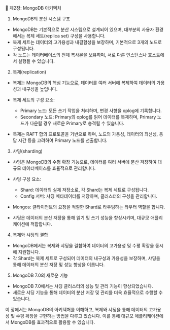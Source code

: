 📘 제2장: MongoDB 아키텍처
1. MongoDB의 분산 시스템 구조
- MongoDB는 기본적으로 분산 시스템으로 설계되어 있으며, 대부분의 사용자 환경에서는 복제 세트(replica set) 구성을 사용합니다.
- 복제 세트는 데이터의 고가용성과 내결함성을 보장하며, 기본적으로 3개의 노드로 구성됩니다.
- 각 노드는 데이터베이스의 전체 복사본을 보유하며, 서로 다른 인스턴스나 호스트에서 실행될 수 있습니다.

2. 복제(replication)
- 복제는 MongoDB의 핵심 기능으로, 데이터를 여러 서버에 복제하여 데이터의 가용성과 내구성을 높입니다.

- 복제 세트의 구성 요소:
  - Primary 노드: 모든 쓰기 작업을 처리하며, 변경 사항을 oplog에 기록합니다.
  - Secondary 노드: Primary의 oplog를 읽어 데이터를 복제하며, Primary 노드가 다운될 경우 새로운 Primary로 승격될 수 있습니다.
- 복제는 RAFT 합의 프로토콜을 기반으로 하며, 노드의 가용성, 데이터의 최신성, 응답 시간 등을 고려하여 Primary 노드를 선출합니다.

3. 샤딩(sharding)
- 샤딩은 MongoDB의 수평 확장 기능으로, 데이터를 여러 서버에 분산 저장하여 대규모 데이터베이스를 효율적으로 관리합니다.

- 샤딩 구성 요소:
  - Shard: 데이터의 실제 저장소로, 각 Shard는 복제 세트로 구성됩니다.
  - Config 서버: 샤딩 메타데이터를 저장하며, 클러스터의 구성을 관리합니다.

- Mongos: 클라이언트의 요청을 적절한 Shard로 라우팅하는 라우터 역할을 합니다.

- 샤딩은 데이터의 분산 저장을 통해 읽기 및 쓰기 성능을 향상시키며, 대규모 애플리케이션에 적합합니다.

4. 복제와 샤딩의 결합
- MongoDB에서는 복제와 샤딩을 결합하여 데이터의 고가용성 및 수평 확장을 동시에 지원합니다.
- 각 Shard는 복제 세트로 구성되어 데이터의 내구성과 가용성을 보장하며, 샤딩을 통해 데이터의 분산 저장 및 성능 향상을 이룹니다.

5. MongoDB 7.0의 새로운 기능
- MongoDB 7.0에서는 샤딩 클러스터의 성능 및 관리 기능이 향상되었습니다.
- 새로운 샤딩 기능을 통해 데이터의 분산 저장 및 관리를 더욱 효율적으로 수행할 수 있습니다.

이 장에서는 MongoDB의 아키텍처를 이해하고, 복제와 샤딩을 통해 데이터의 고가용성 및 수평 확장을 구현하는 방법을 다루고 있습니다. 이를 통해 대규모 애플리케이션에서 MongoDB를 효과적으로 활용할 수 있습니다.